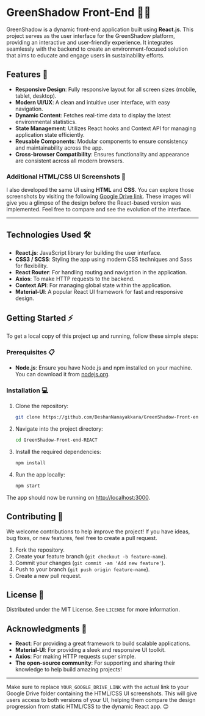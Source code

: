# GreenShadow Front-End 🌿✨

GreenShadow is a dynamic front-end application built using **React.js**. This project serves as the user interface for the GreenShadow platform, providing an interactive and user-friendly experience. It integrates seamlessly with the backend to create an environment-focused solution that aims to educate and engage users in sustainability efforts.

## Features 🚀

- **Responsive Design**: Fully responsive layout for all screen sizes (mobile, tablet, desktop).
- **Modern UI/UX**: A clean and intuitive user interface, with easy navigation.
- **Dynamic Content**: Fetches real-time data to display the latest environmental statistics.
- **State Management**: Utilizes React hooks and Context API for managing application state efficiently.
- **Reusable Components**: Modular components to ensure consistency and maintainability across the app.
- **Cross-browser Compatibility**: Ensures functionality and appearance are consistent across all modern browsers.
  
### Additional HTML/CSS UI Screenshots 📂

I also developed the same UI using **HTML** and **CSS**. You can explore those screenshots by visiting the following [Google Drive link]([YOUR_GOOGLE_DRIVE_LINK](https://drive.google.com/drive/folders/1oJU7fXtKyHDmLj-U1UK87y-RMb9ENcb9?usp=sharing)). These images will give you a glimpse of the design before the React-based version was implemented. Feel free to compare and see the evolution of the interface.

---

## Technologies Used 🛠️

- **React.js**: JavaScript library for building the user interface.
- **CSS3 / SCSS**: Styling the app using modern CSS techniques and Sass for flexibility.
- **React Router**: For handling routing and navigation in the application.
- **Axios**: To make HTTP requests to the backend.
- **Context API**: For managing global state within the application.
- **Material-UI**: A popular React UI framework for fast and responsive design.

## Getting Started ⚡

To get a local copy of this project up and running, follow these simple steps:

### Prerequisites 📋

- **Node.js**: Ensure you have Node.js and npm installed on your machine. You can download it from [nodejs.org](https://nodejs.org/).

### Installation 💻

1. Clone the repository:
   ```bash
   git clone https://github.com/DeshanNanayakkara/GreenShadow-Front-end-REACT.git
   ```

2. Navigate into the project directory:
   ```bash
   cd GreenShadow-Front-end-REACT
   ```

3. Install the required dependencies:
   ```bash
   npm install
   ```

4. Run the app locally:
   ```bash
   npm start
   ```

The app should now be running on [http://localhost:3000](http://localhost:3000).

## Contributing 🤝

We welcome contributions to help improve the project! If you have ideas, bug fixes, or new features, feel free to create a pull request.

1. Fork the repository.
2. Create your feature branch (`git checkout -b feature-name`).
3. Commit your changes (`git commit -am 'Add new feature'`).
4. Push to your branch (`git push origin feature-name`).
5. Create a new pull request.

## License 📄

Distributed under the MIT License. See `LICENSE` for more information.

## Acknowledgments 🌟

- **React**: For providing a great framework to build scalable applications.
- **Material-UI**: For providing a sleek and responsive UI toolkit.
- **Axios**: For making HTTP requests super simple.
- **The open-source community**: For supporting and sharing their knowledge to help build amazing projects!

---

Make sure to replace `YOUR_GOOGLE_DRIVE_LINK` with the actual link to your Google Drive folder containing the HTML/CSS UI screenshots. This will give users access to both versions of your UI, helping them compare the design progression from static HTML/CSS to the dynamic React app. 😊
